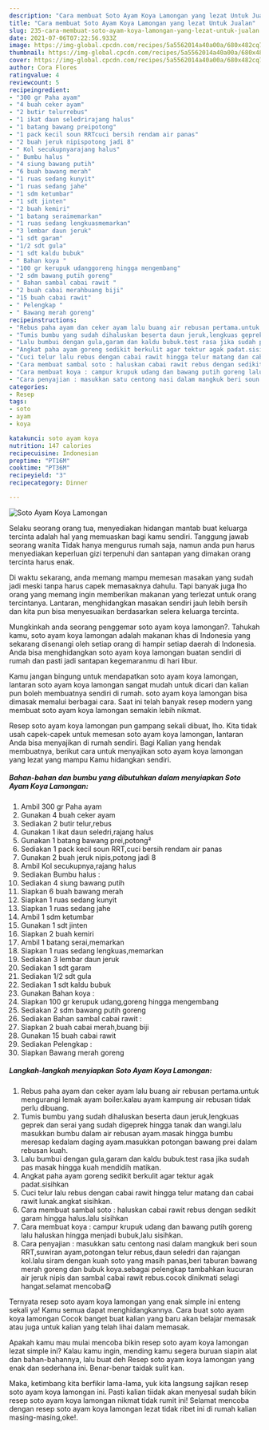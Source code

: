 ```yaml
---
description: "Cara membuat Soto Ayam Koya Lamongan yang lezat Untuk Jualan"
title: "Cara membuat Soto Ayam Koya Lamongan yang lezat Untuk Jualan"
slug: 235-cara-membuat-soto-ayam-koya-lamongan-yang-lezat-untuk-jualan
date: 2021-07-06T07:22:56.933Z
image: https://img-global.cpcdn.com/recipes/5a5562014a40a00a/680x482cq70/soto-ayam-koya-lamongan-foto-resep-utama.jpg
thumbnail: https://img-global.cpcdn.com/recipes/5a5562014a40a00a/680x482cq70/soto-ayam-koya-lamongan-foto-resep-utama.jpg
cover: https://img-global.cpcdn.com/recipes/5a5562014a40a00a/680x482cq70/soto-ayam-koya-lamongan-foto-resep-utama.jpg
author: Cora Flores
ratingvalue: 4
reviewcount: 5
recipeingredient:
- "300 gr Paha ayam"
- "4 buah ceker ayam"
- "2 butir telurrebus"
- "1 ikat daun seledrirajang halus"
- "1 batang bawang preipotong"
- "1 pack kecil soun RRTcuci bersih rendam air panas"
- "2 buah jeruk nipispotong jadi 8"
- " Kol secukupnyarajang halus"
- " Bumbu halus "
- "4 siung bawang putih"
- "6 buah bawang merah"
- "1 ruas sedang kunyit"
- "1 ruas sedang jahe"
- "1 sdm ketumbar"
- "1 sdt jinten"
- "2 buah kemiri"
- "1 batang seraimemarkan"
- "1 ruas sedang lengkuasmemarkan"
- "3 lembar daun jeruk"
- "1 sdt garam"
- "1/2 sdt gula"
- "1 sdt kaldu bubuk"
- " Bahan koya "
- "100 gr kerupuk udanggoreng hingga mengembang"
- "2 sdm bawang putih goreng"
- " Bahan sambal cabai rawit "
- "2 buah cabai merahbuang biji"
- "15 buah cabai rawit"
- " Pelengkap "
- " Bawang merah goreng"
recipeinstructions:
- "Rebus paha ayam dan ceker ayam lalu buang air rebusan pertama.untuk mengurangi lemak ayam boiler.kalau ayam kampung air rebusan tidak perlu dibuang."
- "Tumis bumbu yang sudah dihaluskan beserta daun jeruk,lengkuas geprek dan serai yang sudah digeprek hingga tanak dan wangi.lalu masukkan bumbu dalam air rebusan ayam.masak hingga bumbu meresap kedalam daging ayam.masukkan potongan bawang prei dalam rebusan kuah."
- "Lalu bumbui dengan gula,garam dan kaldu bubuk.test rasa jika sudah pas masak hingga kuah mendidih matikan."
- "Angkat paha ayam goreng sedikit berkulit agar tektur agak padat.sisihkan"
- "Cuci telur lalu rebus dengan cabai rawit hingga telur matang dan cabai rawit lunak.angkat sisihkan."
- "Cara membuat sambal soto : haluskan cabai rawit rebus dengan sedikit garam hingga halus.lalu sisihkan"
- "Cara membuat koya : campur krupuk udang dan bawang putih goreng lalu haluskan hingga menjadi bubuk,lalu sisihkan."
- "Cara penyajian : masukkan satu centong nasi dalam mangkuk beri soun RRT,suwiran ayam,potongan telur rebus,daun seledri dan rajangan kol.lalu siram dengan kuah soto yang masih panas,beri taburan bawang merah goreng dan bubuk koya.sebagai pelengkap tambahkan kucuran air jeruk nipis dan sambal cabai rawit rebus.cocok dinikmati selagi hangat.selamat mencoba😋"
categories:
- Resep
tags:
- soto
- ayam
- koya

katakunci: soto ayam koya 
nutrition: 147 calories
recipecuisine: Indonesian
preptime: "PT16M"
cooktime: "PT36M"
recipeyield: "3"
recipecategory: Dinner

---
```



![Soto Ayam Koya Lamongan](https://img-global.cpcdn.com/recipes/5a5562014a40a00a/680x482cq70/soto-ayam-koya-lamongan-foto-resep-utama.jpg)

Selaku seorang orang tua, menyediakan hidangan mantab buat keluarga tercinta adalah hal yang memuaskan bagi kamu sendiri. Tanggung jawab seorang  wanita Tidak hanya mengurus rumah saja, namun anda pun harus menyediakan keperluan gizi terpenuhi dan santapan yang dimakan orang tercinta harus enak.

Di waktu  sekarang, anda memang mampu memesan masakan yang sudah jadi meski tanpa harus capek memasaknya dahulu. Tapi banyak juga lho orang yang memang ingin memberikan makanan yang terlezat untuk orang tercintanya. Lantaran, menghidangkan masakan sendiri jauh lebih bersih dan kita pun bisa menyesuaikan berdasarkan selera keluarga tercinta. 



Mungkinkah anda seorang penggemar soto ayam koya lamongan?. Tahukah kamu, soto ayam koya lamongan adalah makanan khas di Indonesia yang sekarang disenangi oleh setiap orang di hampir setiap daerah di Indonesia. Anda bisa menghidangkan soto ayam koya lamongan buatan sendiri di rumah dan pasti jadi santapan kegemaranmu di hari libur.

Kamu jangan bingung untuk mendapatkan soto ayam koya lamongan, lantaran soto ayam koya lamongan sangat mudah untuk dicari dan kalian pun boleh membuatnya sendiri di rumah. soto ayam koya lamongan bisa dimasak memalui berbagai cara. Saat ini telah banyak resep modern yang membuat soto ayam koya lamongan semakin lebih nikmat.

Resep soto ayam koya lamongan pun gampang sekali dibuat, lho. Kita tidak usah capek-capek untuk memesan soto ayam koya lamongan, lantaran Anda bisa menyajikan di rumah sendiri. Bagi Kalian yang hendak membuatnya, berikut cara untuk menyajikan soto ayam koya lamongan yang lezat yang mampu Kamu hidangkan sendiri.

<!--inarticleads1-->

##### Bahan-bahan dan bumbu yang dibutuhkan dalam menyiapkan Soto Ayam Koya Lamongan:

1. Ambil 300 gr Paha ayam
1. Gunakan 4 buah ceker ayam
1. Sediakan 2 butir telur,rebus
1. Gunakan 1 ikat daun seledri,rajang halus
1. Gunakan 1 batang bawang prei,potong²
1. Sediakan 1 pack kecil soun RRT,cuci bersih rendam air panas
1. Gunakan 2 buah jeruk nipis,potong jadi 8
1. Ambil  Kol secukupnya,rajang halus
1. Sediakan  Bumbu halus :
1. Sediakan 4 siung bawang putih
1. Siapkan 6 buah bawang merah
1. Siapkan 1 ruas sedang kunyit
1. Siapkan 1 ruas sedang jahe
1. Ambil 1 sdm ketumbar
1. Gunakan 1 sdt jinten
1. Siapkan 2 buah kemiri
1. Ambil 1 batang serai,memarkan
1. Siapkan 1 ruas sedang lengkuas,memarkan
1. Sediakan 3 lembar daun jeruk
1. Sediakan 1 sdt garam
1. Sediakan 1/2 sdt gula
1. Sediakan 1 sdt kaldu bubuk
1. Gunakan  Bahan koya :
1. Siapkan 100 gr kerupuk udang,goreng hingga mengembang
1. Sediakan 2 sdm bawang putih goreng
1. Sediakan  Bahan sambal cabai rawit :
1. Siapkan 2 buah cabai merah,buang biji
1. Gunakan 15 buah cabai rawit
1. Sediakan  Pelengkap :
1. Siapkan  Bawang merah goreng




<!--inarticleads2-->

##### Langkah-langkah menyiapkan Soto Ayam Koya Lamongan:

1. Rebus paha ayam dan ceker ayam lalu buang air rebusan pertama.untuk mengurangi lemak ayam boiler.kalau ayam kampung air rebusan tidak perlu dibuang.
1. Tumis bumbu yang sudah dihaluskan beserta daun jeruk,lengkuas geprek dan serai yang sudah digeprek hingga tanak dan wangi.lalu masukkan bumbu dalam air rebusan ayam.masak hingga bumbu meresap kedalam daging ayam.masukkan potongan bawang prei dalam rebusan kuah.
1. Lalu bumbui dengan gula,garam dan kaldu bubuk.test rasa jika sudah pas masak hingga kuah mendidih matikan.
1. Angkat paha ayam goreng sedikit berkulit agar tektur agak padat.sisihkan
1. Cuci telur lalu rebus dengan cabai rawit hingga telur matang dan cabai rawit lunak.angkat sisihkan.
1. Cara membuat sambal soto : haluskan cabai rawit rebus dengan sedikit garam hingga halus.lalu sisihkan
1. Cara membuat koya : campur krupuk udang dan bawang putih goreng lalu haluskan hingga menjadi bubuk,lalu sisihkan.
1. Cara penyajian : masukkan satu centong nasi dalam mangkuk beri soun RRT,suwiran ayam,potongan telur rebus,daun seledri dan rajangan kol.lalu siram dengan kuah soto yang masih panas,beri taburan bawang merah goreng dan bubuk koya.sebagai pelengkap tambahkan kucuran air jeruk nipis dan sambal cabai rawit rebus.cocok dinikmati selagi hangat.selamat mencoba😋




Ternyata resep soto ayam koya lamongan yang enak simple ini enteng sekali ya! Kamu semua dapat menghidangkannya. Cara buat soto ayam koya lamongan Cocok banget buat kalian yang baru akan belajar memasak atau juga untuk kalian yang telah lihai dalam memasak.

Apakah kamu mau mulai mencoba bikin resep soto ayam koya lamongan lezat simple ini? Kalau kamu ingin, mending kamu segera buruan siapin alat dan bahan-bahannya, lalu buat deh Resep soto ayam koya lamongan yang enak dan sederhana ini. Benar-benar taidak sulit kan. 

Maka, ketimbang kita berfikir lama-lama, yuk kita langsung sajikan resep soto ayam koya lamongan ini. Pasti kalian tiidak akan menyesal sudah bikin resep soto ayam koya lamongan nikmat tidak rumit ini! Selamat mencoba dengan resep soto ayam koya lamongan lezat tidak ribet ini di rumah kalian masing-masing,oke!.

